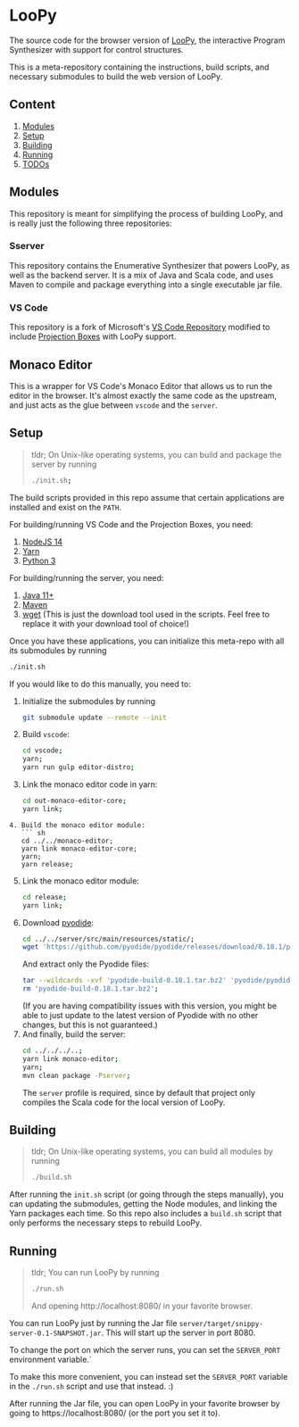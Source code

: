 # LooPy

The source code for the browser version of [LooPy](https://loopy.goto.ucsd.edu), the interactive Program Synthesizer with support for control structures. 

This is a meta-repository containing the instructions, build scripts, and necessary submodules to build the web version of LooPy.

## Content
1. [Modules](#modules)
2. [Setup](#setup)
3. [Building](#building)
4. [Running](#running)
5. [TODOs](#todos) 

## Modules
This repository is meant for simplifying the process of building LooPy, and is really just the following three repositories:

### Sserver
This repository contains the Enumerative Synthesizer that powers LooPy, as well as the backend server. It is a mix of Java and Scala code, and uses Maven to compile and package everything into a single executable jar file.

### VS Code
This repository is a fork of Microsoft's [VS Code Repository](https://github.com/microsoft/vscode) modified to include [Projection Boxes](https://cseweb.ucsd.edu/~lerner/papers/projection-boxes-chi2020.pdf) with LooPy support.

## Monaco Editor
This is a wrapper for VS Code's Monaco Editor that allows us to run the editor in the browser. It's almost exactly the same code as the upstream, and just acts as the glue between `vscode` and the `server`.

## Setup

> tldr; On Unix-like operating systems, you can build and package the server by running
> 
> ``` sh
> ./init.sh;
> ```

The build scripts provided in this repo assume that certain applications are installed and exist on the `PATH`.

For building/running VS Code and the Projection Boxes, you need:
1. [NodeJS 14](https://nodejs.org/en/)
2. [Yarn](https://yarnpkg.com/)
3. [Python 3](https://www.python.org/downloads/)

For building/running the server, you need:
1. [Java 11+](https://www.oracle.com/java/technologies/javase-downloads.html#JDK11)
2. [Maven](https://maven.apache.org/)
3. [wget](https://www.gnu.org/software/wget/) (This is just the download tool used in the scripts. Feel free to replace it with your download tool of choice!)

Once you have these applications, you can initialize this meta-repo with all its submodules by running

```sh
./init.sh
```

If you would like to do this manually, you need to:
1. Initialize the submodules by running 
   ``` sh
   git submodule update --remote --init
   ```
2. Build `vscode`:
   ``` sh
   cd vscode;
   yarn;
   yarn run gulp editor-distro;
	```
3. Link the monaco editor code in yarn:
   ```sh
   cd out-monaco-editor-core;
   yarn link;
```
4. Build the monaco editor module:
   ``` sh
   cd ../../monaco-editor;
   yarn link monaco-editor-core;
   yarn;
   yarn release;
   ```
5. Link the monaco editor module:
   ``` sh
   cd release;
   yarn link;
	```
6. Download [pyodide](https://pyodide.readthedocs.io/en/latest/):
   ```sh
   cd ../../server/src/main/resources/static/;
   wget 'https://github.com/pyodide/pyodide/releases/download/0.18.1/pyodide-build-0.18.1.tar.bz2';
   ```
   And extract only the Pyodide files:
   ```sh
   tar --wildcards -xvf 'pyodide-build-0.18.1.tar.bz2' 'pyodide/pyodide*' 'pyodide/packages.json';
   rm 'pyodide-build-0.18.1.tar.bz2';
   ```
   (If you are having compatibility issues with this version, you might be able to just update to the latest version of Pyodide with no other changes, but this is not guaranteed.)
7. And finally, build the server:
   ```sh
   cd ../../../..;
   yarn link monaco-editor;
   yarn;
   mvn clean package -Pserver; 
   ```
   The `server` profile is required, since by default that project only compiles the Scala code for the local version of LooPy.

## Building

> tldr; On Unix-like operating systems, you can build all modules by running
> 
> ``` sh
> ./build.sh
> ```

After running the `init.sh` script (or going through the steps manually), you can updating the submodules,  getting the Node modules, and linking the Yarn packages each time. So this repo also includes a `build.sh` script that only performs the necessary steps to rebuild LooPy.

## Running

> tldr; You can run LooPy by running
> ```sh
> ./run.sh
> ```
> And opening http://localhost:8080/ in your favorite browser. 

You can run LooPy just by running the Jar file `server/target/snippy-server-0.1-SNAPSHOT.jar`. This will start up the server in port 8080.

To change the port on which the server runs, you can set the `SERVER_PORT` environment variable.`

To make this more convenient, you can instead set the `SERVER_PORT` variable in the `./run.sh` script and use that instead. :)

After running the Jar file, you can open LooPy in your favorite browser by going to https://localhost:8080/ (or the port you set it to). 
